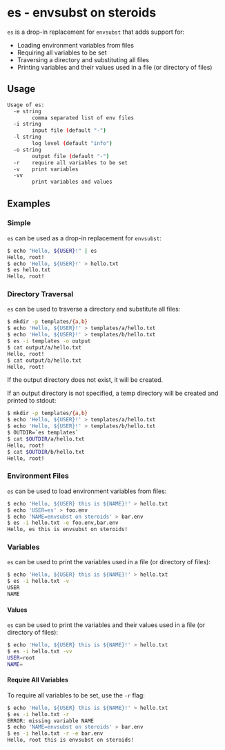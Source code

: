 # es - envsubst on steroids

`es` is a drop-in replacement for `envsubst` that adds support for:

* Loading environment variables from files
* Requiring all variables to be set
* Traversing a directory and substituting all files
* Printing variables and their values used in a file (or directory of files)

## Usage

```bash
Usage of es:
  -e string
        comma separated list of env files
  -i string
        input file (default "-")
  -l string
        log level (default "info")
  -o string
        output file (default "-")
  -r    require all variables to be set
  -v    print variables
  -vv
        print variables and values
```

## Examples

### Simple

`es` can be used as a drop-in replacement for `envsubst`:

```bash
$ echo "Hello, ${USER}!" | es
Hello, root!
$ echo 'Hello, ${USER}!' > hello.txt
$ es hello.txt
Hello, root!
```

### Directory Traversal

`es` can be used to traverse a directory and substitute all files:

```bash
$ mkdir -p templates/{a,b}
$ echo 'Hello, ${USER}!' > templates/a/hello.txt
$ echo 'Hello, ${USER}!' > templates/b/hello.txt
$ es -i templates -o output
$ cat output/a/hello.txt
Hello, root!
$ cat output/b/hello.txt
Hello, root!
```

If the output directory does not exist, it will be created.

If an output directory is not specified, a temp directory will be created and printed to stdout:

```bash
$ mkdir -p templates/{a,b}
$ echo 'Hello, ${USER}!' > templates/a/hello.txt
$ echo 'Hello, ${USER}!' > templates/b/hello.txt
$ OUTDIR=`es templates`
$ cat $OUTDIR/a/hello.txt
Hello, root!
$ cat $OUTDIR/b/hello.txt
Hello, root!
```

### Environment Files

`es` can be used to load environment variables from files:

```bash
$ echo 'Hello, ${USER} this is ${NAME}!' > hello.txt
$ echo 'USER=es' > foo.env
$ echo 'NAME=envsubst on steroids' > bar.env
$ es -i hello.txt -e foo.env,bar.env
Hello, es this is envsubst on steroids!
```

### Variables

`es` can be used to print the variables used in a file (or directory of files):

```bash
$ echo 'Hello, ${USER} this is ${NAME}!' > hello.txt
$ es -i hello.txt -v
USER
NAME
```

#### Values

`es` can be used to print the variables and their values used in a file (or directory of files):

```bash
$ echo 'Hello, ${USER} this is ${NAME}!' > hello.txt
$ es -i hello.txt -vv 
USER=root
NAME=
```

#### Require All Variables

To require all variables to be set, use the `-r` flag:

```bash
$ echo 'Hello, ${USER} this is ${NAME}!' > hello.txt
$ es -i hello.txt -r
ERROR: missing variable NAME
$ echo 'NAME=envsubst on steroids' > bar.env
$ es -i hello.txt -r -e bar.env
Hello, root this is envsubst on steroids!
```
